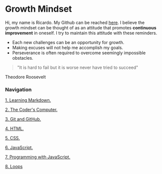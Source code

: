 # Growth Mindset
Hi, my name is Ricardo. My Github can be reached [here](https://github.com/porras4/).
I believe the growth mindset can be thought of as an attitude that promotes **continuous improvement** in oneself.
I try to maintain this attitude with these reminders.
- Each new challenges can be an opportunity for growth.
- Making excuses will not help me accomplish my goals.
- Perseverance is often required to overcome seemingly impossible obstacles.

> "It is hard to fail but it is worse never have tried to succeed"

Theodore Roosevelt

### Navigation

[1. Learning Markdown.](markdown.md)

[2. The Coder's Computer.](thecoderscomputer.md)

[3. Git and GitHub.](github.md)

[4. HTML.](html.md)

[5. CSS.](css.md)

[6. JavaScript.](javascript.md)

[7. Programming with JavaScript.](programming.md)

[8. Loops](loops.md)